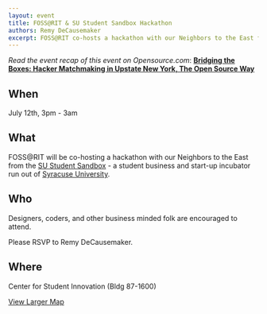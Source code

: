 ```yaml
---
layout: event
title: FOSS@RIT & SU Student Sandbox Hackathon
authors: Remy DeCausemaker
excerpt: FOSS@RIT co-hosts a hackathon with our Neighbors to the East from the SU Student Sandbox - a student business and start-up incubator run out of Syracuse University
---
```


_Read the event recap of this event on Opensource.com_: [**Bridging the Boxes: Hacker Matchmaking in Upstate New York, The Open Source Way**](https://opensource.com/education/11/8/bridging-boxes-hacker-matchmaking-upstate-new-york-opensource-way)


## When

July 12th, 3pm - 3am


## What

FOSS@RIT will be co-hosting a hackathon with our Neighbors to the East from the [SU Student Sandbox](https://web.archive.org/web/20110128211601/http://www.syracusestudentsandbox.com/) - a student business and start-up incubator run out of [Syracuse University](https://www.syracuse.edu/).


## Who

Designers, coders, and other business minded folk are encouraged to attend.

Please RSVP to Remy DeCausemaker.


## Where

Center for Student Innovation (Bldg 87-1600)

[View Larger Map](https://www.openstreetmap.org/?mlat=43.08323&mlon=-77.67992#map=17/43.08333/-77.67919)
